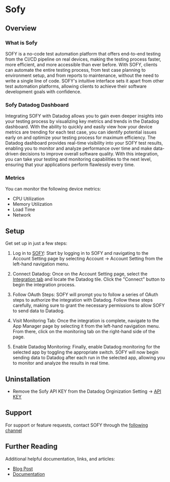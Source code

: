 # Sofy

## Overview

### What is Sofy 
SOFY is a no-code test automation platform that offers end-to-end testing from the CI/CD pipeline on real devices, making the testing process faster, more efficient, and more accessible than ever before. With SOFY, clients can automate the entire testing process, from test case planning to environment setup, and from reports to maintenance, without the need to write a single line of code. SOFY's intuitive interface sets it apart from other test automation platforms, allowing clients to achieve their software development goals with confidence.

### Sofy Datadog Dashboard
Integrating SOFY with Datadog allows you to gain even deeper insights into your testing process by visualizing key metrics and trends in the Datadog dashboard. With the ability to quickly and easily view how your device metrics are trending for each test case, you can identify potential issues early on and optimize your testing process for maximum efficiency. The Datadog dashboard provides real-time visibility into your SOFY test results, enabling you to monitor and analyze performance over time and make data-driven decisions to improve overall software quality. With this integration, you can take your testing and monitoring capabilities to the next level, ensuring that your applications perform flawlessly every time.

### Metrics

You can monitor the following device metrics:
* CPU Utilization
* Memory Utilization
* Load Time 
* Network


## Setup
Get set up in just a few steps:

1. Log in to [SOFY](https://portal.sofy.ai): Start by logging in to SOFY and navigating to the Account Setting page by selecting Account -> Account Setting from the left-hand navigation menu.

1. Connect Datadog: Once on the Account Setting page, select the [Integration tab](https://portal.sofy.ai/app/user-settings?selectedTab=integration) and locate the Datadog tile. Click the "Connect" button to begin the integration process.

1. Follow OAuth Steps: SOFY will prompt you to follow a series of OAuth steps to authorize the integration with Datadog. Follow these steps carefully, making sure to grant the necessary permissions to allow SOFY to send data to Datadog.

1. Visit Monitoring Tab: Once the integration is complete, navigate to the App Manager page by selecting it from the left-hand navigation menu. From there, click on the monitoring tab on the right-hand side of the page.

1. Enable Datadog Monitoring: Finally, enable Datadog monitoring for the selected app by toggling the appropriate switch. SOFY will now begin sending data to Datadog after each run in the selected app, allowing you to monitor and analyze the results in real time.


## Uninstallation
* Remove the Sofy API KEY from the Datadog Orginization Setting -> [API KEY](https://app.datadoghq.com/organization-settings/api-keys)

## Support
For support or feature requests, contact SOFY through the [following channel](https://support.sofy.ai/support/tickets/new)

## Further Reading
Additional helpful documentation, links, and articles:
* [Blog Post](https://sofy.ai/blog/)
* [Documentation](https://docs.sofy.ai)